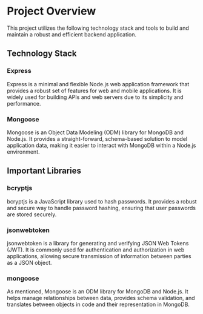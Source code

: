# Project Overview

This project utilizes the following technology stack and tools to build and maintain a robust and efficient backend application.

## Technology Stack

### Express
Express is a minimal and flexible Node.js web application framework that provides a robust set of features for web and mobile applications. It is widely used for building APIs and web servers due to its simplicity and performance.

### Mongoose
Mongoose is an Object Data Modeling (ODM) library for MongoDB and Node.js. It provides a straight-forward, schema-based solution to model application data, making it easier to interact with MongoDB within a Node.js environment.

## Important Libraries

### bcryptjs
bcryptjs is a JavaScript library used to hash passwords. It provides a robust and secure way to handle password hashing, ensuring that user passwords are stored securely.

### jsonwebtoken
jsonwebtoken is a library for generating and verifying JSON Web Tokens (JWT). It is commonly used for authentication and authorization in web applications, allowing secure transmission of information between parties as a JSON object.

### mongoose
As mentioned, Mongoose is an ODM library for MongoDB and Node.js. It helps manage relationships between data, provides schema validation, and translates between objects in code and their representation in MongoDB.

